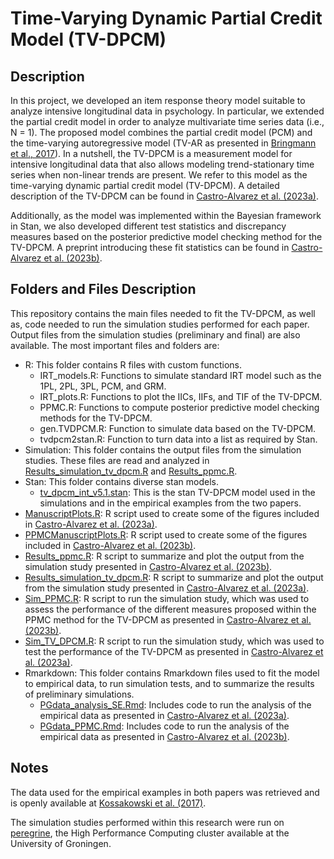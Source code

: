 # Time-Varying Dynamic Partial Credit Model (TV-DPCM)

## Description
In this project, we developed an item response theory model suitable to analyze intensive longitudinal data in psychology. In particular, we extended the partial credit model in order to analyze multivariate time series data (i.e., N = 1). The proposed model combines the partial credit model (PCM) and the time-varying autoregressive model (TV-AR as presented in [Bringmann et al., 2017](https://psycnet.apa.org/doiLanding?doi=10.1037%2Fmet0000085)). In a nutshell, the TV-DPCM is a measurement model for intensive longitudinal data that also allows modeling trend-stationary time series when non-linear trends are present. We refer to this model as the time-varying dynamic partial credit model (TV-DPCM). A detailed description of the TV-DPCM can be found in [Castro-Alvarez et al. (2023a)](https://www.tandfonline.com/doi/full/10.1080/00273171.2023.2214787).

Additionally, as the model was implemented within the Bayesian framework in Stan, we also developed different test statistics and discrepancy measures based on the posterior predictive model checking method for the TV-DPCM. A preprint introducing these fit statistics can be found in [Castro-Alvarez et al. (2023b)](https://osf.io/preprints/psyarxiv/kufnh/).

## Folders and Files Description
This repository contains the main files needed to fit the TV-DPCM, as well as, code needed to run the simulation studies performed for each paper. Output files from the simulation studies (preliminary and final) are also available. The most important files and folders are: 
* R: This folder contains R files with custom functions.
  + IRT_models.R: Functions to simulate standard IRT model such as the 1PL, 2PL, 3PL, PCM, and GRM.
  + IRT_plots.R: Functions to plot the IICs, IIFs, and TIF of the TV-DPCM.
  + PPMC.R: Functions to compute posterior predictive model checking methods for the TV-DPCM.
  + gen.TVDPCM.R: Function to simulate data based on the TV-DPCM.
  + tvdpcm2stan.R: Function to turn data into a list as required by Stan.
* Simulation: This folder contains the output files from the simulation studies. These files are read and analyzed in [Results_simulation_tv_dpcm.R](Results_simulation_tv_dpcm.R) and [Results_ppmc.R](Results_ppmc.R).
* Stan: This folder contains diverse stan models.
  + [tv_dpcm_int_v5.1.stan](Stan/tv_dpcm_int_v5.1.stan): This is the stan TV-DPCM model used in the simulations and in the empirical examples from the two papers.
* [ManuscriptPlots.R](ManuscriptPlots.R): R script used to create some of the figures included in [Castro-Alvarez et al. (2023a)](https://www.tandfonline.com/doi/full/10.1080/00273171.2023.2214787).
* [PPMCManuscriptPlots.R](PPMCManuscriptPlots.R): R script used to create some of the figures included in [Castro-Alvarez et al. (2023b)](https://osf.io/preprints/psyarxiv/kufnh/).
* [Results_ppmc.R](Results_ppmc.R): R script to summarize and plot the output from the simulation study presented in [Castro-Alvarez et al. (2023b)](https://osf.io/preprints/psyarxiv/kufnh/).
* [Results_simulation_tv_dpcm.R](Results_simulation_tv_dpcm.R): R script to summarize and plot the output from the simulation study presented in [Castro-Alvarez et al. (2023a)](https://www.tandfonline.com/doi/full/10.1080/00273171.2023.2214787).
* [Sim_PPMC.R](Sim_PPMC.R): R script to run the simulation study, which was used to assess the performance of the different measures proposed within the PPMC method for the TV-DPCM as presented in [Castro-Alvarez et al. (2023b)](https://osf.io/preprints/psyarxiv/kufnh/).  
* [Sim_TV_DPCM.R](Sim_TV_DPCM.R): R script to run the simulation study, which was used to test the performance of the TV-DPCM as presented in [Castro-Alvarez et al. (2023a)](https://www.tandfonline.com/doi/full/10.1080/00273171.2023.2214787). 
* Rmarkdown: This folder contains Rmarkdown files used to fit the model to empirical data, to run simulation tests, and to summarize the results of preliminary simulations.
  + [PGdata_analysis_SE.Rmd](Rmarkdown/PGdata_analysis_SE.Rmd): Includes code to run the analysis of the empirical data as presented in [Castro-Alvarez et al. (2023a)](https://www.tandfonline.com/doi/full/10.1080/00273171.2023.2214787). 
  + [PGdata_PPMC.Rmd](PGdata_PPMC.Rmd): Includes code to run the analysis of the empirical data as presented in [Castro-Alvarez et al. (2023b)](https://osf.io/preprints/psyarxiv/kufnh/).
  
## Notes
The data used for the empirical examples in both papers was retrieved and is openly available at [Kossakowski et al. (2017)](http://doi.org/10.5334/jopd.29).

The simulation studies performed within this research were run on [peregrine](https://www.rug.nl/society-business/centre-for-information-technology/research/services/hpc/facilities/peregrine-hpc-cluster), the High Performance Computing cluster available at the University of Groningen.


